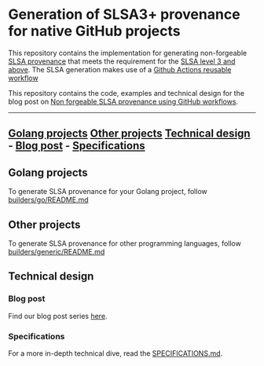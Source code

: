 # Generation of SLSA3+ provenance for native GitHub projects

This repository contains the implementation for generating non-forgeable [SLSA provenance](https://slsa.dev/) that meets the requirement for the [SLSA level 3 and above](https://slsa.dev/spec/v0.1/levels). The SLSA generation makes use of a [Github Actions reusable workflow](https://docs.github.com/en/actions/using-workflows/reusing-workflows)

This repository contains the code, examples and technical design for the blog post on [Non forgeable SLSA provenance using GitHub workflows](https://security.googleblog.com/2022/04/improving-software-supply-chain.html).

---

[Golang projects](#golang-projects)
[Other projects](other-projects)
[Technical design](technical-design)
    - [Blog post](#blog-post)
    - [Specifications](#specifications)
---

## Golang projects

To generate SLSA provenance for your Golang project, follow [builders/go/README.md](builders/go/README.md)

## Other projects

To generate SLSA provenance for other programming languages, follow [builders/generic/README.md](builders/generic/README.md)

## Technical design

### Blog post

Find our blog post series [here](https://security.googleblog.com/2022/04/improving-software-supply-chain.html).

### Specifications

For a more in-depth technical dive, read the [SPECIFICATIONS.md](./SPECIFICATIONS.md).